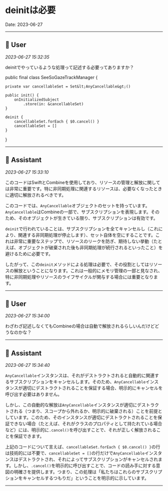 # deinitは必要

Date: 2023-06-27

---

## 👤 User
*2023-06-27 15:32:35*

deinitでやっているような処理って記述する必要ってありますか？

public final class SeeSoGazeTrackManager {
    
    private var cancellableSet = Set&lt;AnyCancellable&gt;()
    
    public init() {
        onInitializedSubject
            .store(in: &cancellableSet)
    }

    deinit {
        cancellableSet.forEach { $0.cancel() }
        cancellableSet = []
    }
}

---

## 🤖 Assistant
*2023-06-27 15:33:10*

このコードはSwiftとCombineを使用しており、リソースの管理と解放に関しては非常に重要です。特に非同期処理に関連するリソースは、必要なくなったときに適切に解放されるべきです。

このコードでは、`AnyCancellable`オブジェクトのセットを持っています。`AnyCancellable`はCombineの一部で、サブスクリプションを表現します。そのため、そのオブジェクトが生きている限り、サブスクリプションは有効です。

`deinit`で行われていることは、サブスクリプションを全てキャンセルし（これにより、関連する非同期処理が停止します）、セット自体を空にすることです。これは非常に重要なステップで、リソースのリークを防ぎ、期待しない挙動（たとえば、オブジェクトが破棄された後も非同期処理が続行されるといったこと）を避けるために必要です。

したがって、この`deinit`メソッドによる処理は必要で、その役割としてはリソースの解放ということになります。これは一般的にメモリ管理の一部と見なされ、特に非同期処理やリソースのライフサイクルが関与する場合には重要となります。

---

## 👤 User
*2023-06-27 15:34:00*

わざわざ記述しなくてもCombineの場合は自動で解放されるらしいんだけどどうなのかな？

---

## 🤖 Assistant
*2023-06-27 15:34:40*

`AnyCancellable`インスタンスは、それがデストラクトされると自動的に関連するサブスクリプションをキャンセルします。そのため、`AnyCancellable`インスタンスが適切にデストラクトされることを保証する場合、明示的にキャンセルを呼び出す必要はありません。

しかし、この自動的な解放は`AnyCancellable`インスタンスが適切にデストラクトされる（つまり、スコープから外れるか、明示的に破棄される）ことを前提としています。このため、そのインスタンスが適切にデストラクトされることを保証できない場合（たとえば、それがクラスのプロパティとして持たれている場合など）には、明示的に`.cancel()`を呼び出すことで、それが正しく解放されることを保証できます。

上記のコードについて言えば、`cancellableSet.forEach { $0.cancel() }`の行は技術的には不要で、`cancellableSet = []`の行だけで`AnyCancellable`インスタンスはデストラクトされ、それによってサブスクリプションがキャンセルされます。しかし、`.cancel()`を明示的に呼び出すことで、コードの読み手に対する意図の明確さを提供します。つまり、この処理は「私たちはこれらのサブスクリプションをキャンセルするつもりだ」ということを明示的に示しています。

---
